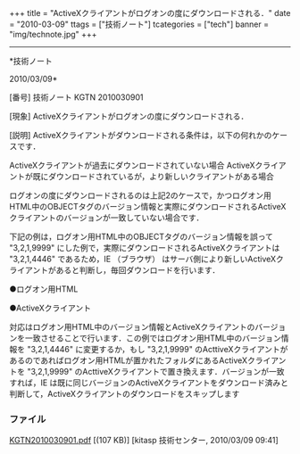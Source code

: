 ﻿+++
title = "ActiveXクライアントがログオンの度にダウンロードされる．"
date = "2010-03-09"
ttags = ["技術ノート"]
tcategories = ["tech"]
banner = "img/technote.jpg"
+++

-----------------------------------------------------------------------------------------------------------------------------

*技術ノート

2010/03/09*


[番号]
技術ノート KGTN 2010030901

[現象]
ActiveXクライアントがログオンの度にダウンロードされる．

[説明]
ActiveXクライアントがダウンロードされる条件は，以下の何れかのケースです．

ActiveXクライアントが過去にダウンロードされていない場合
ActiveXクライアントが既にダウンロードされているが，より新しいクライアントがある場合

ログオンの度にダウンロードされるのは上記2のケースで，かつログオン用HTML中のOBJECTタグのバージョン情報と実際にダウンロードされるActiveXクライアントのバージョンが一致していない場合です．

下記の例は，ログオン用HTML中のOBJECTタグのバージョン情報を誤って
"3,2,1,9999" にした例で，実際にダウンロードされるActiveXクライアントは
"3,2,1,4446" であるため，IE （ブラウザ）
はサーバ側により新しいActiveXクライアントがあると判断し，毎回ダウンロードを行います．

●ログオン用HTML

●ActiveXクライアント

対応はログオン用HTML中のバージョン情報とActiveXクライアントのバージョンを一致させることで行います．この例ではログオン用HTML中のバージョン情報を
"3,2,1,4446" に変更するか，もし "3,2,1,9999"
のActtiveXクライアントがあるのであればログオン用HTMLが置かれたフォルダにあるActiveXクライアントを
"3,2,1,9999"
のActtiveXクライアントで置き換えます．バージョンが一致すれば，IE
は既に同じバージョンのActiveXクライアントをダウンロード済みと判断して，ActiveXクライアントのダウンロードをスキップします


### ファイル

 
 


[KGTN2010030901.pdf](http://techreport.kitasp.net/attachments/download/85/KGTN2010030901.pdf)
 [(107 KB)] [kitasp 技術センター, 2010/03/09
09:41]


 


 

